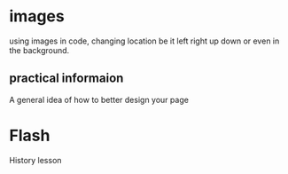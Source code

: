 # images

using images in code, changing location be it left right up down or even in the background.

## practical informaion

A general idea of how to better design your page

# Flash

History lesson